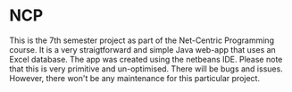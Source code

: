 # NCP
This is the 7th semester project as part of the Net-Centric Programming course. It is a very straigtforward and simple Java web-app that uses an Excel database.
The app was created using the netbeans IDE. Please note that this is very primitive and un-optimised. There will be bugs and issues. However, there won't be any maintenance for this particular project.
